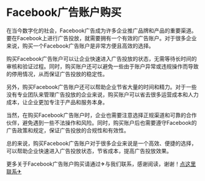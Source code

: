 # Facebook广告账户购买

在当今数字化的社会，Facebook广告成为许多企业推广品牌和产品的重要渠道。要在Facebook上进行广告投放，就需要拥有一个有效的广告账户。对于很多企业来说，购买一个Facebook广告账户是非常方便且高效的选择。

购买Facebook广告账户可以让企业快速进入广告投放的状态，无需等待长时间的审核和验证过程。同时，购买账户还可以避免一些由于账户异常或违规操作而导致的停用情况，从而保证广告投放的稳定性。

另外，购买Facebook广告账户还可以帮助企业节省大量的时间和精力。对于一些没有专业团队来管理广告投放的企业来说，购买账户可以省去很多运营成本和人力成本，让企业更加专注于产品和服务本身。

当然，在购买Facebook广告账户时，企业也需要注意选择正规渠道和可靠的合作伙伴，避免遇到一些不法操作和风险。同时，购买账户后也需要遵守Facebook的广告政策和规定，保证广告投放的合规性和有效性。

总的来说，购买Facebook广告账户对于很多企业来说是一个高效、便捷的选择，可以帮助企业快速进入广告投放状态，节省成本，提高广告投放效果。

更多关于Facebook广告账户购买请通过✈与我们联系，感谢阅读，谢谢！[点这里联系✈](https://sms.k02.cc)